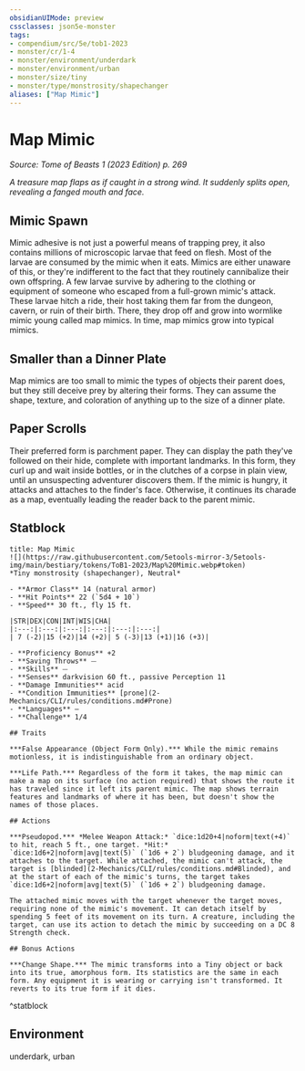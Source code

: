 ```yaml
---
obsidianUIMode: preview
cssclasses: json5e-monster
tags:
- compendium/src/5e/tob1-2023
- monster/cr/1-4
- monster/environment/underdark
- monster/environment/urban
- monster/size/tiny
- monster/type/monstrosity/shapechanger
aliases: ["Map Mimic"]
---
```

# Map Mimic
*Source: Tome of Beasts 1 (2023 Edition) p. 269*  

*A treasure map flaps as if caught in a strong wind. It suddenly splits open, revealing a fanged mouth and face.*

## Mimic Spawn

Mimic adhesive is not just a powerful means of trapping prey, it also contains millions of microscopic larvae that feed on flesh. Most of the larvae are consumed by the mimic when it eats. Mimics are either unaware of this, or they're indifferent to the fact that they routinely cannibalize their own offspring. A few larvae survive by adhering to the clothing or equipment of someone who escaped from a full-grown mimic's attack. These larvae hitch a ride, their host taking them far from the dungeon, cavern, or ruin of their birth. There, they drop off and grow into wormlike mimic young called map mimics. In time, map mimics grow into typical mimics.

## Smaller than a Dinner Plate

Map mimics are too small to mimic the types of objects their parent does, but they still deceive prey by altering their forms. They can assume the shape, texture, and coloration of anything up to the size of a dinner plate.

## Paper Scrolls

Their preferred form is parchment paper. They can display the path they've followed on their hide, complete with important landmarks. In this form, they curl up and wait inside bottles, or in the clutches of a corpse in plain view, until an unsuspecting adventurer discovers them. If the mimic is hungry, it attacks and attaches to the finder's face. Otherwise, it continues its charade as a map, eventually leading the reader back to the parent mimic.

## Statblock

```ad-statblock
title: Map Mimic
![](https://raw.githubusercontent.com/5etools-mirror-3/5etools-img/main/bestiary/tokens/ToB1-2023/Map%20Mimic.webp#token)
*Tiny monstrosity (shapechanger), Neutral*

- **Armor Class** 14 (natural armor)
- **Hit Points** 22 (`5d4 + 10`)
- **Speed** 30 ft., fly 15 ft.

|STR|DEX|CON|INT|WIS|CHA|
|:---:|:---:|:---:|:---:|:---:|:---:|
| 7 (-2)|15 (+2)|14 (+2)| 5 (-3)|13 (+1)|16 (+3)|

- **Proficiency Bonus** +2
- **Saving Throws** ⏤
- **Skills** ⏤
- **Senses** darkvision 60 ft., passive Perception 11
- **Damage Immunities** acid
- **Condition Immunities** [prone](2-Mechanics/CLI/rules/conditions.md#Prone)
- **Languages** —
- **Challenge** 1/4

## Traits

***False Appearance (Object Form Only).*** While the mimic remains motionless, it is indistinguishable from an ordinary object.

***Life Path.*** Regardless of the form it takes, the map mimic can make a map on its surface (no action required) that shows the route it has traveled since it left its parent mimic. The map shows terrain features and landmarks of where it has been, but doesn't show the names of those places.

## Actions

***Pseudopod.*** *Melee Weapon Attack:* `dice:1d20+4|noform|text(+4)` to hit, reach 5 ft., one target. *Hit:* `dice:1d6+2|noform|avg|text(5)` (`1d6 + 2`) bludgeoning damage, and it attaches to the target. While attached, the mimic can't attack, the target is [blinded](2-Mechanics/CLI/rules/conditions.md#Blinded), and at the start of each of the mimic's turns, the target takes `dice:1d6+2|noform|avg|text(5)` (`1d6 + 2`) bludgeoning damage.

The attached mimic moves with the target whenever the target moves, requiring none of the mimic's movement. It can detach itself by spending 5 feet of its movement on its turn. A creature, including the target, can use its action to detach the mimic by succeeding on a DC 8 Strength check.

## Bonus Actions

***Change Shape.*** The mimic transforms into a Tiny object or back into its true, amorphous form. Its statistics are the same in each form. Any equipment it is wearing or carrying isn't transformed. It reverts to its true form if it dies.
```
^statblock

## Environment

underdark, urban